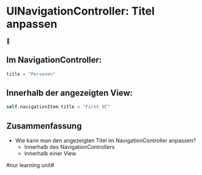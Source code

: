 # UINavigationController: Titel anpassen
🥞

## Im NavigationController:

```swift
title = "Personen"
```

## Innerhalb der angezeigten View:

```swift
self.navigationItem.title = "First VC"
```

## Zusammenfassung
- Wie kann man den angezeigten Titel im NavigationController anpassen?
	- Innerhalb des NavigationControllers
	- Innerhalb einer View


#nur learning unit#